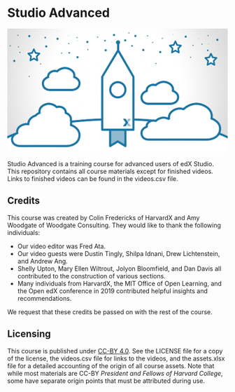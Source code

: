 # Studio Advanced

![course image](Course_Image.png)

Studio Advanced is a training course for advanced users of edX Studio. This repository contains all course materials except for finished videos. Links to finished videos can be found in the videos.csv file.

## Credits

This course was created by Colin Fredericks of HarvardX and Amy Woodgate of Woodgate Consulting. They would like to thank the following individuals:

* Our video editor was Fred Ata.
* Our video guests were Dustin Tingly, Shilpa Idnani, Drew Lichtenstein, and Andrew Ang.
* Shelly Upton, Mary Ellen Wiltrout, Jolyon Bloomfield, and Dan Davis all contributed to the construction of various sections.
* Many individuals from HarvardX, the MIT Office of Open Learning, and the Open edX conference in 2019 contributed helpful insights and recommendations.

We request that these credits be passed on with the rest of the course.

## Licensing
This course is published under [CC-BY 4.0](https://creativecommons.org/licenses/by/4.0/). See the LICENSE file for a copy of the license, the videos.csv file for links to the videos, and the assets.xlsx file for a detailed accounting of the origin of all course assets. Note that while most materials are CC-BY *President and Fellows of Harvard College*, some have separate origin points that must be attributed during use.
